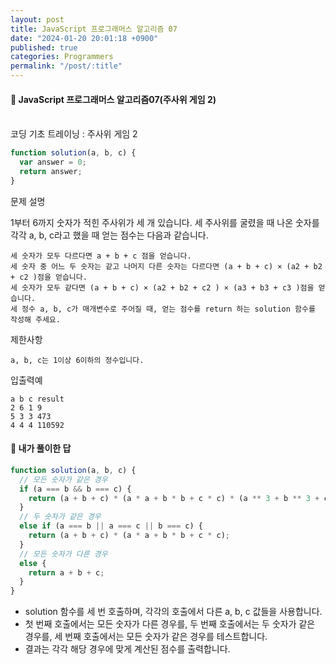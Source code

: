 ```yaml
---
layout: post
title: JavaScript 프로그래머스 알고리즘 07
date: "2024-01-20 20:01:18 +0900"
published: true
categories: Programmers
permalink: "/post/:title"
---
```


<h4>🤭 JavaScript 프로그래머스 알고리즘07(주사위 게임 2)</h4>

<br>
코딩 기초 트레이닝 : 주사위 게임 2

```javascript
function solution(a, b, c) {
  var answer = 0;
  return answer;
}
```

문제 설명

1부터 6까지 숫자가 적힌 주사위가 세 개 있습니다. 세 주사위를 굴렸을 때 나온 숫자를 각각 a, b, c라고 했을 때 얻는 점수는 다음과 같습니다.

    세 숫자가 모두 다르다면 a + b + c 점을 얻습니다.
    세 숫자 중 어느 두 숫자는 같고 나머지 다른 숫자는 다르다면 (a + b + c) × (a2 + b2 + c2 )점을 얻습니다.
    세 숫자가 모두 같다면 (a + b + c) × (a2 + b2 + c2 ) × (a3 + b3 + c3 )점을 얻습니다.
    세 정수 a, b, c가 매개변수로 주어질 때, 얻는 점수를 return 하는 solution 함수를 작성해 주세요.

제한사항

    a, b, c는 1이상 6이하의 정수입니다.

입출력예

    a b c result
    2 6 1 9
    5 3 3 473
    4 4 4 110592

<h4>🤭 내가 풀이한 답</h4>

```javascript
function solution(a, b, c) {
  // 모든 숫자가 같은 경우
  if (a === b && b === c) {
    return (a + b + c) * (a * a + b * b + c * c) * (a ** 3 + b ** 3 + c ** 3);
  }
  // 두 숫자가 같은 경우
  else if (a === b || a === c || b === c) {
    return (a + b + c) * (a * a + b * b + c * c);
  }
  // 모든 숫자가 다른 경우
  else {
    return a + b + c;
  }
}
```

- solution 함수를 세 번 호출하며, 각각의 호출에서 다른 a, b, c 값들을 사용합니다.
- 첫 번째 호출에서는 모든 숫자가 다른 경우를, 두 번째 호출에서는 두 숫자가 같은 경우를, 세 번째 호출에서는 모든 숫자가 같은 경우를 테스트합니다.
- 결과는 각각 해당 경우에 맞게 계산된 점수를 출력합니다.
